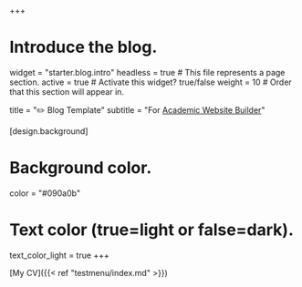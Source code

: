 +++
# Introduce the blog.
widget = "starter.blog.intro"
headless = true  # This file represents a page section.
active = true # Activate this widget? true/false
weight = 10  # Order that this section will appear in.

title = "✏️ Blog Template"
subtitle = "For [Academic Website Builder](https://sourcethemes.com/academic/)"

[design.background]
  # Background color.
  color = "#090a0b"

  # Text color (true=light or false=dark).
  text_color_light = true
+++

[My CV]({{< ref "testmenu/index.md" >}})
